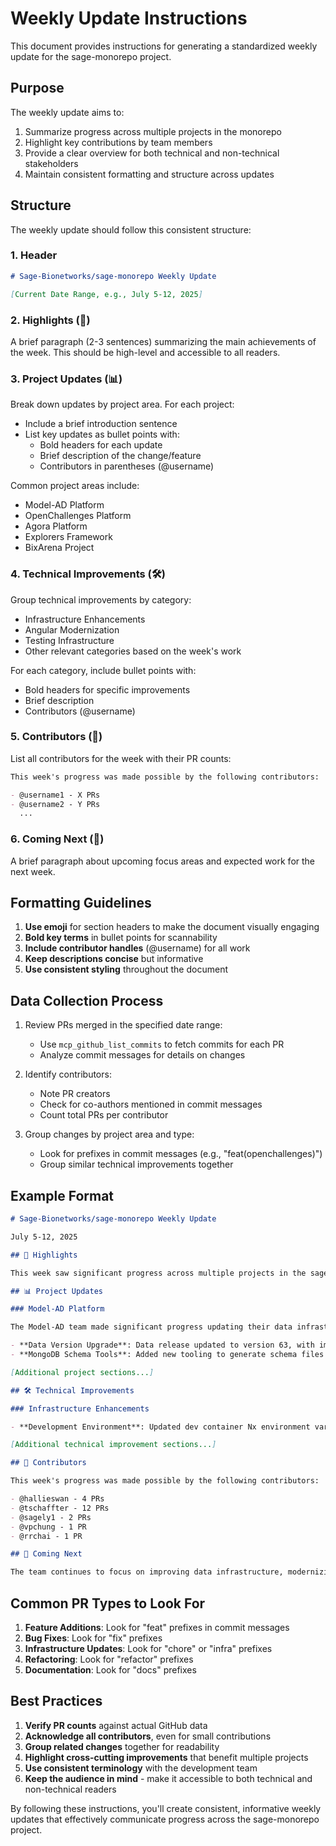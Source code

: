 # Weekly Update Instructions

This document provides instructions for generating a standardized weekly update for the sage-monorepo project.

## Purpose

The weekly update aims to:

1. Summarize progress across multiple projects in the monorepo
2. Highlight key contributions by team members
3. Provide a clear overview for both technical and non-technical stakeholders
4. Maintain consistent formatting and structure across updates

## Structure

The weekly update should follow this consistent structure:

### 1. Header

```markdown
# Sage-Bionetworks/sage-monorepo Weekly Update

[Current Date Range, e.g., July 5-12, 2025]
```

### 2. Highlights (🌟)

A brief paragraph (2-3 sentences) summarizing the main achievements of the week. This should be high-level and accessible to all readers.

### 3. Project Updates (📊)

Break down updates by project area. For each project:

- Include a brief introduction sentence
- List key updates as bullet points with:
  - Bold headers for each update
  - Brief description of the change/feature
  - Contributors in parentheses (@username)

Common project areas include:

- Model-AD Platform
- OpenChallenges Platform
- Agora Platform
- Explorers Framework
- BixArena Project

### 4. Technical Improvements (🛠️)

Group technical improvements by category:

- Infrastructure Enhancements
- Angular Modernization
- Testing Infrastructure
- Other relevant categories based on the week's work

For each category, include bullet points with:

- Bold headers for specific improvements
- Brief description
- Contributors (@username)

### 5. Contributors (👥)

List all contributors for the week with their PR counts:

```markdown
This week's progress was made possible by the following contributors:

- @username1 - X PRs
- @username2 - Y PRs
  ...
```

### 6. Coming Next (🔮)

A brief paragraph about upcoming focus areas and expected work for the next week.

## Formatting Guidelines

1. **Use emoji** for section headers to make the document visually engaging
2. **Bold key terms** in bullet points for scannability
3. **Include contributor handles** (@username) for all work
4. **Keep descriptions concise** but informative
5. **Use consistent styling** throughout the document

## Data Collection Process

1. Review PRs merged in the specified date range:

   - Use `mcp_github_list_commits` to fetch commits for each PR
   - Analyze commit messages for details on changes

2. Identify contributors:

   - Note PR creators
   - Check for co-authors mentioned in commit messages
   - Count total PRs per contributor

3. Group changes by project area and type:
   - Look for prefixes in commit messages (e.g., "feat(openchallenges)")
   - Group similar technical improvements together

## Example Format

```markdown
# Sage-Bionetworks/sage-monorepo Weekly Update

July 5-12, 2025

## 🌟 Highlights

This week saw significant progress across multiple projects in the sage-monorepo, with improvements to data infrastructure, API enhancements, and technical modernization efforts.

## 📊 Project Updates

### Model-AD Platform

The Model-AD team made significant progress updating their data infrastructure:

- **Data Version Upgrade**: Data release updated to version 63, with improved collection organization and indexing (@hallieswan)
- **MongoDB Schema Tools**: Added new tooling to generate schema files for improved documentation and validation (@sagely1)

[Additional project sections...]

## 🛠️ Technical Improvements

### Infrastructure Enhancements

- **Development Environment**: Updated dev container Nx environment variables and configuration for improved developer experience (@tschaffter)

[Additional technical improvement sections...]

## 👥 Contributors

This week's progress was made possible by the following contributors:

- @hallieswan - 4 PRs
- @tschaffter - 12 PRs
- @sagely1 - 2 PRs
- @vpchung - 1 PR
- @rrchai - 1 PR

## 🔮 Coming Next

The team continues to focus on improving data infrastructure, modernizing Angular implementations, and enhancing API capabilities across multiple platforms. Stay tuned for continued progress on the BixArena project and further infrastructure optimizations.
```

## Common PR Types to Look For

1. **Feature Additions**: Look for "feat" prefixes in commit messages
2. **Bug Fixes**: Look for "fix" prefixes
3. **Infrastructure Updates**: Look for "chore" or "infra" prefixes
4. **Refactoring**: Look for "refactor" prefixes
5. **Documentation**: Look for "docs" prefixes

## Best Practices

1. **Verify PR counts** against actual GitHub data
2. **Acknowledge all contributors**, even for small contributions
3. **Group related changes** together for readability
4. **Highlight cross-cutting improvements** that benefit multiple projects
5. **Use consistent terminology** with the development team
6. **Keep the audience in mind** - make it accessible to both technical and non-technical readers

By following these instructions, you'll create consistent, informative weekly updates that effectively communicate progress across the sage-monorepo project.
